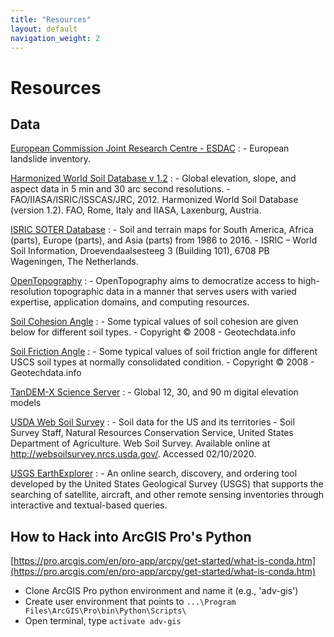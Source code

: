 ```yaml
---
title: "Resources"
layout: default
navigation_weight: 2
---
```


# Resources

## Data

[European Commission Joint Research Centre - ESDAC](https://esdac.jrc.ec.europa.eu/themes/landslides)
:    - European landslide inventory.

[Harmonized World Soil Database v 1.2](https://webarchive.iiasa.ac.at/Research/LUC/External-World-soil-database/HTML/)
:   - Global elevation, slope, and aspect data in 5 min and 30 arc second resolutions.
    - FAO/IIASA/ISRIC/ISSCAS/JRC, 2012. Harmonized World Soil Database (version 1.2). FAO, Rome, Italy and IIASA, Laxenburg, Austria.

[ISRIC SOTER Database](https://www.isric.org/projects/soil-and-terrain-soter-database-programme)
:   - Soil and terrain maps for South America, Africa (parts), Europe (parts), and Asia (parts) from 1986 to 2016.
    - ISRIC – World Soil Information, Droevendaalsesteeg 3 (Building 101), 6708 PB Wageningen, The Netherlands.

[OpenTopography](https://opentopography.org/)
:   - OpenTopography aims to democratize access to high-resolution topographic data in a manner that serves users with varied expertise, application domains, and computing resources.

[Soil Cohesion Angle](http://www.geotechdata.info/parameter/cohesion.html)
:   - Some typical values of soil cohesion are given below for different soil types.
    - Copyright &copy; 2008 - Geotechdata.info

[Soil Friction Angle](http://www.geotechdata.info/parameter/angle-of-friction.html)
:   - Some typical values of soil friction angle for different USCS soil types at normally consolidated condition.
    - Copyright &copy; 2008 - Geotechdata.info

[TanDEM-X Science Server](https://tandemx-science.dlr.de/)
:   - Global 12, 30, and 90 m digital elevation models

[USDA Web Soil Survey](https://websoilsurvey.sc.egov.usda.gov/App/HomePage.htm)
:   - Soil data for the US and its territories
    - Soil Survey Staff, Natural Resources Conservation Service, United States Department of Agriculture. Web Soil Survey. Available online at http://websoilsurvey.nrcs.usda.gov/. Accessed 02/10/2020.

[USGS EarthExplorer](https://earthexplorer.usgs.gov/)
: - An online search, discovery, and ordering tool developed by the United States Geological Survey (USGS) that supports the searching of satellite, aircraft, and other remote sensing inventories through interactive and textual-based queries.


## How to Hack into ArcGIS Pro's Python
[https://pro.arcgis.com/en/pro-app/arcpy/get-started/what-is-conda.htm](https://pro.arcgis.com/en/pro-app/arcpy/get-started/what-is-conda.htm)

- Clone ArcGIS Pro python environment and name it (e.g., 'adv-gis')
- Create user environment that points to `...\Program Files\ArcGIS\Pro\bin\Python\Scripts\`
- Open terminal, type `activate adv-gis`
